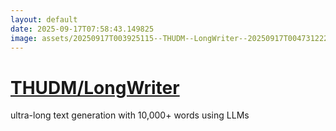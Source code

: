 ```yaml
---
layout: default
date: 2025-09-17T07:58:43.149825
image: assets/20250917T003925115--THUDM--LongWriter--20250917T004731222--cropped.png
---
```


# [THUDM/LongWriter](https://github.com/THUDM/LongWriter)

ultra-long text generation with 10,000+ words using LLMs
